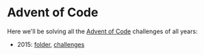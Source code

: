 # Advent of Code

Here we'll be solving all the [Advent of Code](https://adventofcode.com) challenges of all years:

- 2015: [folder](2015/), [challenges](https://adventofcode.com/2015)
